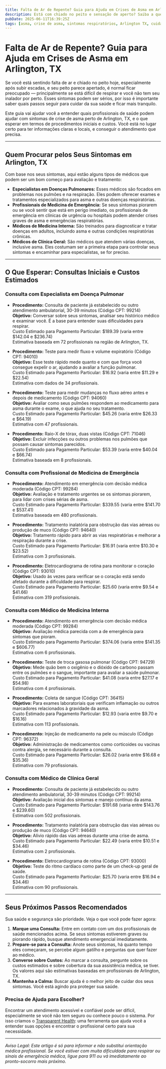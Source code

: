 ```yaml
---
title: Falta de Ar de Repente? Guia para Ajuda em Crises de Asma em Arlington, TX  
description: Está com chiado no peito e sensação de aperto? Saiba a quem recorrer para ajuda com crises de asma em Arlington, TX, e os custos iniciais que pode esperar.  
pubDate: 2025-06-11T16:39:25Z  
tags: [asma, crise de asma, sintomas respiratórios, Arlington TX, cuidados pulmonares, medicina de emergência, clínica geral, custos de saúde]  
---
```


# Falta de Ar de Repente? Guia para Ajuda em Crises de Asma em Arlington, TX

Se você está sentindo falta de ar e chiado no peito hoje, especialmente após subir escadas, e seu peito parece apertado, é normal ficar preocupado — principalmente se está difícil de respirar e você não tem seu inalador por perto. Esses sintomas podem ser sérios, por isso é importante saber quais passos seguir para cuidar da sua saúde e ficar mais tranquilo.

Este guia vai ajudar você a entender quais profissionais de saúde podem ajudar com sintomas de crise de asma perto de Arlington, TX, e o que esperar em termos de procedimentos iniciais e custos. Você está no lugar certo para ter informações claras e locais, e conseguir o atendimento que precisa.

---

## Quem Procurar pelos Seus Sintomas em Arlington, TX

Com base nos seus sintomas, aqui estão alguns tipos de médicos que podem ser um bom começo para avaliação e tratamento:

- **Especialistas em Doenças Pulmonares:** Esses médicos são focados em problemas nos pulmões e na respiração. Eles podem oferecer exames e tratamentos especializados para asma e outras doenças respiratórias.  
- **Profissionais de Medicina de Emergência:** Se seus sintomas piorarem ou se você sentir que está em perigo imediato, os profissionais de emergência em clínicas de urgência ou hospitais podem atender crises graves de asma e emergências respiratórias.  
- **Médicos de Medicina Interna:** São treinados para diagnosticar e tratar doenças em adultos, incluindo asma e outras condições respiratórias crônicas.  
- **Médicos de Clínica Geral:** São médicos que atendem várias doenças, inclusive asma. Eles costumam ser a primeira etapa para controlar seus sintomas e encaminhar para especialistas, se for preciso.

---

## O Que Esperar: Consultas Iniciais e Custos Estimados

### Consulta com Especialista em Doença Pulmonar

- **Procedimento:** Consulta de paciente já estabelecido ou outro atendimento ambulatorial, 30-39 minutos (Código CPT: 99214)  
  **Objetivo:** Conversar sobre seus sintomas, analisar seu histórico médico e examinar você. É a base para entender suas dificuldades para respirar.  
  Custo Estimado para Pagamento Particular: $189.39 (varia entre $142.04 e $236.74)  
  Estimativa baseada em 72 profissionais na região de Arlington, TX.

- **Procedimento:** Teste para medir fluxo e volume expiratório (Código CPT: 94010)  
  **Objetivo:** Esse teste rápido mede quanto e com que força você consegue expelir o ar, ajudando a avaliar a função pulmonar.  
  Custo Estimado para Pagamento Particular: $16.92 (varia entre $11.29 e $22.54)  
  Estimativa com dados de 34 profissionais.

- **Procedimento:** Teste para medir mudanças no fluxo aéreo antes e depois de medicamento (Código CPT: 94060)  
  **Objetivo:** Avaliar como seus pulmões respondem ao medicamento para asma durante o exame, o que ajuda no seu tratamento.  
  Custo Estimado para Pagamento Particular: $45.26 (varia entre $26.33 e $64.19)  
  Estimativa com 47 profissionais.

- **Procedimento:** Raio-X de tórax, duas vistas (Código CPT: 71046)  
  **Objetivo:** Excluir infecções ou outros problemas nos pulmões que possam causar sintomas parecidos.  
  Custo Estimado para Pagamento Particular: $53.39 (varia entre $40.04 e $66.74)  
  Estimativa baseada em 8 profissionais.

### Consulta com Profissional de Medicina de Emergência

- **Procedimento:** Atendimento em emergência com decisão médica moderada (Código CPT: 99284)  
  **Objetivo:** Avaliação e tratamento urgentes se os sintomas piorarem, para lidar com crises sérias de asma.  
  Custo Estimado para Pagamento Particular: $339.55 (varia entre $141.70 e $537.41)  
  Estimativa baseada em 480 profissionais.

- **Procedimento:** Tratamento inalatória para obstrução das vias aéreas ou produção de muco (Código CPT: 94640)  
  **Objetivo:** Tratamento rápido para abrir as vias respiratórias e melhorar a respiração durante a crise.  
  Custo Estimado para Pagamento Particular: $16.91 (varia entre $10.30 e $23.52)  
  Estimativa com 3 profissionais.

- **Procedimento:** Eletrocardiograma de rotina para monitorar o coração (Código CPT: 93010)  
  **Objetivo:** Usado às vezes para verificar se o coração está sendo afetado durante a dificuldade para respirar.  
  Custo Estimado para Pagamento Particular: $25.60 (varia entre $9.54 e $41.66)  
  Estimativa com 319 profissionais.

### Consulta com Médico de Medicina Interna

- **Procedimento:** Atendimento em emergência com decisão médica moderada (Código CPT: 99284)  
  **Objetivo:** Avaliação médica parecida com a de emergência para sintomas que pioram.  
  Custo Estimado para Pagamento Particular: $374.06 (varia entre $141.35 e $606.77)  
  Estimativa com 6 profissionais.

- **Procedimento:** Teste de troca gasosa pulmonar (Código CPT: 94729)  
  **Objetivo:** Mede quão bem o oxigênio e o dióxido de carbono passam entre os pulmões e o sangue, importante para avaliar a saúde pulmonar.  
  Custo Estimado para Pagamento Particular: $41.08 (varia entre $27.17 e $54.98)  
  Estimativa com 4 profissionais.

- **Procedimento:** Coleta de sangue (Código CPT: 36415)  
  **Objetivo:** Para exames laboratoriais que verificam inflamação ou outros marcadores relacionados à gravidade da asma.  
  Custo Estimado para Pagamento Particular: $12.93 (varia entre $9.70 e $16.16)  
  Estimativa com 113 profissionais.

- **Procedimento:** Injeção de medicamento na pele ou músculo (Código CPT: 96372)  
  **Objetivo:** Administração de medicamentos como corticoides ou vacinas contra alergia, se necessário durante a consulta.  
  Custo Estimado para Pagamento Particular: $26.02 (varia entre $16.68 e $35.36)  
  Estimativa com 79 profissionais.

### Consulta com Médico de Clínica Geral

- **Procedimento:** Consulta de paciente já estabelecido ou outro atendimento ambulatorial, 30-39 minutos (Código CPT: 99214)  
  **Objetivo:** Avaliação inicial dos sintomas e manejo contínuo da asma.  
  Custo Estimado para Pagamento Particular: $191.68 (varia entre $143.76 e $239.60)  
  Estimativa com 502 profissionais.

- **Procedimento:** Tratamento inalatória para obstrução das vias aéreas ou produção de muco (Código CPT: 94640)  
  **Objetivo:** Alívio rápido das vias aéreas durante uma crise de asma.  
  Custo Estimado para Pagamento Particular: $22.49 (varia entre $10.51 e $34.46)  
  Estimativa com 2 profissionais.

- **Procedimento:** Eletrocardiograma de rotina (Código CPT: 93000)  
  **Objetivo:** Teste do ritmo cardíaco como parte de um check-up geral de saúde.  
  Custo Estimado para Pagamento Particular: $25.70 (varia entre $16.94 e $34.46)  
  Estimativa com 90 profissionais.

---

## Seus Próximos Passos Recomendados

Sua saúde e segurança são prioridade. Veja o que você pode fazer agora:

1. **Marque uma Consulta:** Entre em contato com um dos profissionais de saúde mencionados acima. Se seus sintomas estiverem graves ou piorando rápido, busque atendimento emergencial imediatamente.  
2. **Prepare-se para a Consulta:** Anote seus sintomas, há quanto tempo eles começaram, se percebe algum gatilho e perguntas que quer fazer ao médico.  
3. **Converse sobre Custos:** Ao marcar a consulta, pergunte sobre os custos estimados e sobre cobertura da sua assistência médica, se tiver. Os valores aqui são estimativas baseadas em profissionais de Arlington, TX.  
4. **Mantenha a Calma:** Buscar ajuda é o melhor jeito de cuidar dos seus sintomas. Você está agindo pra proteger sua saúde.

### Precisa de Ajuda para Escolher?

Encontrar um atendimento acessível e confiável pode ser difícil, especialmente se você não tem seguro ou conhece pouco o sistema. Por isso criamos o [Transparent Health](https://transparenthealth.ai): uma ferramenta que ajuda você a entender suas opções e encontrar o profissional certo para sua necessidade.

---

*Aviso Legal: Este artigo é só para informar e não substitui orientação médica profissional. Se você estiver com muita dificuldade para respirar ou sinais de emergência médica, ligue para 911 ou vá imediatamente ao pronto-socorro mais próximo.*